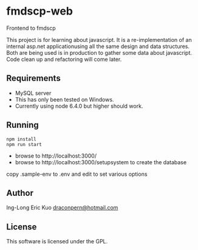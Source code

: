 # fmdscp-web
Frontend to fmdscp

This project is for learning about javascript.  It is a re-implementation of an internal asp.net applicationusing all the same design and data structures.  Both are being used is in production to gather some data about javascript.  Code clean up and refactoring will come later.

## Requirements
- MySQL server
- This has only been tested on Windows.
- Currently using node 6.4.0 but higher should work.

## Running
```
npm install
npm run start
```
- browse to http://localhost:3000/
- browse to http://localhost:3000/setupsystem to create the database

copy .sample-env to .env and edit to set various options
## Author
Ing-Long Eric Kuo <draconpern@hotmail.com>

## License
This software is licensed under the GPL.

